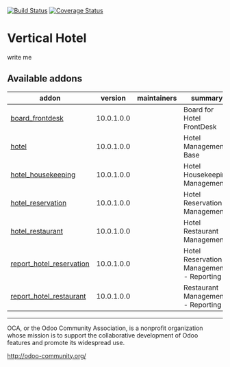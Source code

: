 [![Build Status](https://travis-ci.org/OCA/vertical-hotel.svg?branch=10.0)](https://travis-ci.org/OCA/vertical-hotel)
[![Coverage Status](https://coveralls.io/repos/OCA/vertical-hotel/badge.png?branch=10.0)](https://coveralls.io/r/OCA/vertical-hotel?branch=10.0)

# Vertical Hotel

write me

[//]: # (addons)

Available addons
----------------
addon | version | maintainers | summary
--- | --- | --- | ---
[board_frontdesk](board_frontdesk/) | 10.0.1.0.0 |  | Board for Hotel FrontDesk
[hotel](hotel/) | 10.0.1.0.0 |  | Hotel Management Base
[hotel_housekeeping](hotel_housekeeping/) | 10.0.1.0.0 |  | Hotel Housekeeping Management
[hotel_reservation](hotel_reservation/) | 10.0.1.0.0 |  | Hotel Reservation Management
[hotel_restaurant](hotel_restaurant/) | 10.0.1.0.0 |  | Hotel Restaurant Management
[report_hotel_reservation](report_hotel_reservation/) | 10.0.1.0.0 |  | Hotel Reservation Management - Reporting
[report_hotel_restaurant](report_hotel_restaurant/) | 10.0.1.0.0 |  | Restaurant Management - Reporting

[//]: # (end addons)

----

OCA, or the Odoo Community Association, is a nonprofit organization whose
mission is to support the collaborative development of Odoo features and
promote its widespread use.

http://odoo-community.org/
